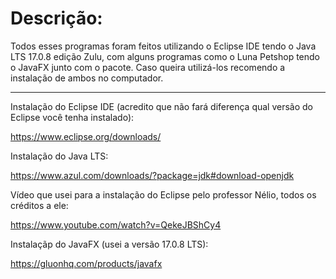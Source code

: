 # Descrição:

Todos esses programas foram feitos utilizando o Eclipse IDE tendo o Java LTS 17.0.8 edição Zulu, com alguns programas como o Luna Petshop tendo o JavaFX junto com o pacote.
Caso queira utilizá-los recomendo a instalação de ambos no computador.

---

Instalação do Eclipse IDE (acredito que não fará diferença qual versão do Eclipse você tenha instalado):

https://www.eclipse.org/downloads/

Instalação do Java LTS:

https://www.azul.com/downloads/?package=jdk#download-openjdk

Vídeo que usei para a instalação do Eclipse pelo professor Nélio, todos os créditos a ele:

https://www.youtube.com/watch?v=QekeJBShCy4

Instalaçãp do JavaFX (usei a versão 17.0.8 LTS):

https://gluonhq.com/products/javafx
